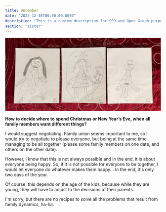 ```yaml
---
title: December
date: "2022-12-05T00:00:00.000Z"
description: "This is a custom description for SEO and Open Graph purposes, rather than the default generated excerpt. Simply add a description field to the frontmatter."
section: "sister"
---
```


![PostImg](../images/dec22.jpg)

**How to decide where to spend Christmas or New Year’s Eve, when all family members want different things?**

I would suggest negotiating. Family union seems important to me, so I would try to negotiate to please everyone, but being at the same time managing to be all together (please some family members on one date, and others on the other date).

However, I know that this is not always possible and in the end, it is about everyone being happy. So, if it is not possible for everyone to be together, I would let everyone do whatever makes them happy... In the end, it's only two days of the year.

Of course, this depends on the age of the kids, because while they are young, they will have to adjust to the decisions of their parents.

I'm sorry, but there are no recipes to solve all the problems that result from family dynamics, ha-ha.
